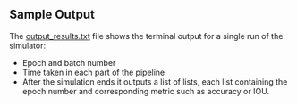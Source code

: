 ## Sample Output

The [output_results.txt](output_results.txt) file shows the terminal output for a single run of the simulator:

* Epoch and batch number
* Time taken in each part of the pipeline
* After the simulation ends it outputs a list of lists, each list containing the epoch number and corresponding metric such as accuracy or IOU.
